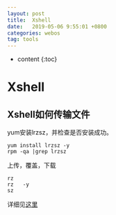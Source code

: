 ```yaml
---
layout: post
title:  Xshell
date:   2019-05-06 9:55:01 +0800
categories: webos
tag: tools
---
```

* content
{:toc}


# Xshell

## Xshell如何传输文件

yum安装lrzsz，并检查是否安装成功。

```shell
yum install lrzsz -y
rpm -qa |grep lrzsz
```

上传，覆盖，下载

```shell
rz  
rz   -y
sz 
```

详细见[这里](https://jingyan.baidu.com/article/3a2f7c2e27e01b26afd611cc.html)

